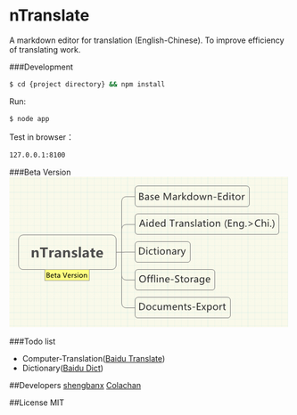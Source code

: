 # nTranslate
A markdown editor for translation (English-Chinese). To improve efficiency of translating work.

###Development
 ```sh
$ cd {project directory} && npm install
```

Run:
```sh
$ node app
```

Test in browser：
```sh
127.0.0.1:8100
```

###Beta Version
![nTranslate](https://raw.githubusercontent.com/shengbanx/nTranslate/master/uploads/img/nTranslate_beta.png)

###Todo list
- Computer-Translation([Baidu Translate](http://developer.baidu.com/wiki/index.php?title=%E5%B8%AE%E5%8A%A9%E6%96%87%E6%A1%A3%E9%A6%96%E9%A1%B5/%E7%99%BE%E5%BA%A6%E7%BF%BB%E8%AF%91/%E7%BF%BB%E8%AF%91API))
- Dictionary([Baidu Dict](http://developer.baidu.com/wiki/index.php?title=%E5%B8%AE%E5%8A%A9%E6%96%87%E6%A1%A3%E9%A6%96%E9%A1%B5/%E7%99%BE%E5%BA%A6%E7%BF%BB%E8%AF%91/%E7%99%BE%E5%BA%A6%E8%AF%8D%E5%85%B8API%E4%BB%8B%E7%BB%8D))

##Developers
[shengbanx](https://github.com/shengbanx/)
[Colachan](https://github.com/greenzorro)

##License
MIT